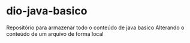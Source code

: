 # dio-java-basico
Repositório para armazenar todo o conteúdo de java basico
Alterando o conteúdo de um arquivo de forma local
